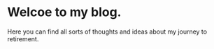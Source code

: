 # Welcoe to my blog.
Here you can find all sorts of thoughts and ideas about my journey to retirement.
